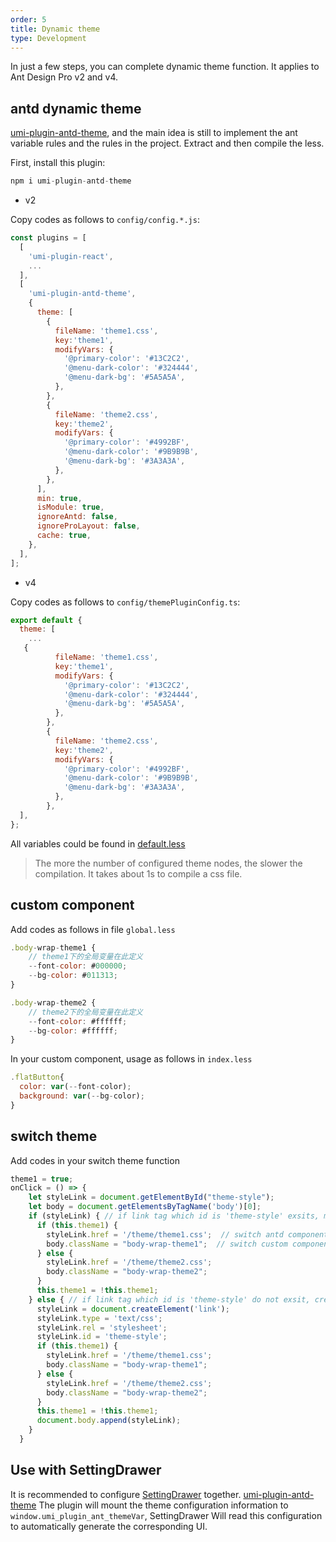 ```yaml
---
order: 5
title: Dynamic theme
type: Development
---
```

In just a few steps, you can complete dynamic theme function. It applies to Ant Design Pro v2 and v4.

## antd dynamic theme

[umi-plugin-antd-theme](https://github.com/chenshuai2144/umi-plugin-antd-theme), and the main idea is still to implement the ant variable rules and the rules in the project. Extract and then compile the less.

First, install this plugin:
```js
npm i umi-plugin-antd-theme
```
* v2

Copy codes as follows to `config/config.*.js`:
```js
const plugins = [
  [
    'umi-plugin-react',
    ...
  ],
  [
    'umi-plugin-antd-theme',
    {
      theme: [
        {
          fileName: 'theme1.css',
          key:'theme1',
          modifyVars: {
            '@primary-color': '#13C2C2',
            '@menu-dark-color': '#324444',
            '@menu-dark-bg': '#5A5A5A',
          },
        },
        {
          fileName: 'theme2.css',
          key:'theme2',
          modifyVars: {
            '@primary-color': '#4992BF',
            '@menu-dark-color': '#9B9B9B',
            '@menu-dark-bg': '#3A3A3A',
          },
        },
      ],
      min: true,
      isModule: true,
      ignoreAntd: false,
      ignoreProLayout: false,
      cache: true,
    },
  ],
];
```
* v4

Copy codes as follows to `config/themePluginConfig.ts`:
```js
export default {
  theme: [
    ...
   {
          fileName: 'theme1.css',
          key:'theme1',
          modifyVars: {
            '@primary-color': '#13C2C2',
            '@menu-dark-color': '#324444',
            '@menu-dark-bg': '#5A5A5A',
          },
        },
        {
          fileName: 'theme2.css',
          key:'theme2',
          modifyVars: {
            '@primary-color': '#4992BF',
            '@menu-dark-color': '#9B9B9B',
            '@menu-dark-bg': '#3A3A3A',
          },
        },
  ],
};
```
All variables could be found in [default.less](https://github.com/ant-design/ant-design/blob/master/components/style/themes/default.less)

> The more the number of configured theme nodes, the slower the compilation. It takes about 1s to compile a css file.

## custom component

Add codes as follows in file `global.less`
```js
.body-wrap-theme1 {
    // theme1下的全局变量在此定义
    --font-color: #000000;
    --bg-color: #011313;
}

.body-wrap-theme2 {
    // theme2下的全局变量在此定义
    --font-color: #ffffff;
    --bg-color: #ffffff;
}
```
In your custom component, usage as follows in `index.less`
```js
.flatButton{
  color: var(--font-color);
  background: var(--bg-color);
}
```

## switch theme

Add codes in your switch theme function
```js
theme1 = true;
onClick = () => {
    let styleLink = document.getElementById("theme-style");
    let body = document.getElementsByTagName('body')[0];
    if (styleLink) { // if link tag which id is 'theme-style' exsits, modify its href
      if (this.theme1) {
        styleLink.href = '/theme/theme1.css';  // switch antd component theme
        body.className = "body-wrap-theme1";  // switch custom component theme
      } else {
        styleLink.href = '/theme/theme2.css';
        body.className = "body-wrap-theme2";
      }
      this.theme1 = !this.theme1;
    } else { // if link tag which id is 'theme-style' do not exsit, create it
      styleLink = document.createElement('link');
      styleLink.type = 'text/css';
      styleLink.rel = 'stylesheet';
      styleLink.id = 'theme-style';
      if (this.theme1) {
        styleLink.href = '/theme/theme1.css';
        body.className = "body-wrap-theme1";
      } else {
        styleLink.href = '/theme/theme2.css';
        body.className = "body-wrap-theme2";
      }
      this.theme1 = !this.theme1;
      document.body.append(styleLink);
    }
  }
```

## Use with SettingDrawer

It is recommended to configure [SettingDrawer](https://github.com/ant-design/ant-design-pro-layout#settingdrawer) together. [umi-plugin-antd-theme](https://github.com/chenshuai2144/umi-plugin-antd-theme) The plugin will mount the theme configuration information to `window.umi_plugin_ant_themeVar`, SettingDrawer Will read this configuration to automatically generate the corresponding UI.
